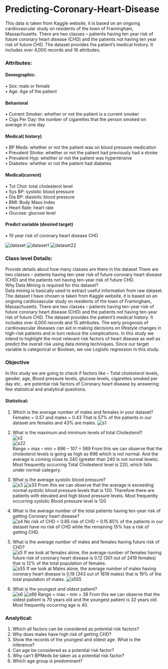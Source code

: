 # **Predicting-Coronary-Heart-Disease**  
This data is taken from Kaggle website, it is based on an ongoing cardiovascular study on residents of the town of Framingham, Massachusetts. There are two classes – patients having ten year risk of future coronary heart disease (CHD) and the patients not having ten year risk of future CHD. The dataset provides the patient’s medical history. It includes over 4,000 records and 16 attributes.
### Attributes:
#### Demographic:
• Sex: male or female  
• Age: Age of the patient
#### Behavioral
• Current Smoker: whether or not the patient is a current smoker   
• Cigs Per Day: the number of cigarettes that the person smoked on average in one day. 
#### Medical( history)
• BP Meds: whether or not the patient was on blood pressure medication   
• Prevalent Stroke: whether or not the patient had previously had a stroke   
• Prevalent Hyp: whether or not the patient was hypertensive   
• Diabetes: whether or not the patient had diabetes 
#### Medical(current)
• Tot Chol: total cholesterol level   
• Sys BP: systolic blood pressure   
• Dia BP: diastolic blood pressure   
• BMI: Body Mass Index   
• Heart Rate: heart rate   
• Glucose: glucose level 
#### Predict variable (desired target)
• 10 year risk of coronary heart disease CHD 

![dataset](https://user-images.githubusercontent.com/103304121/162565285-c1ed041f-86ca-4adc-8524-fff28881da82.png)
![dataset1](https://user-images.githubusercontent.com/103304121/162565287-73acd23b-87ca-4288-a200-d960f29e7583.png)
![dataset22](https://user-images.githubusercontent.com/103304121/162565441-f2433711-99c2-44a2-9593-b6415eac6587.png)  

### Class level Details:
Provide details about how many classes are there in the dataset
              There are two classes – patients having ten-year risk of future coronary heart disease (CHD) and the patients not having ten-year risk of future CHD.  
Why Data Mining is required for this dataset?  
Data mining is basically used to extract useful information from raw dataset. The dataset I have chosen is taken from Kaggle website, it is based on an ongoing cardiovascular study on residents of the town of Framingham, Massachusetts. There are two classes – patients having ten-year risk of future coronary heart disease (CHD) and the patients not having ten-year risk of future CHD. The dataset provides the patient’s medical history. It includes over 4,000 records and 15 attributes. 
            The early prognosis of cardiovascular diseases can aid in making decisions on lifestyle changes in high-risk patients and in turn reduce the complications. In this study we intend to highlight the most relevant risk factors of heart disease as well as predict the overall risk using data mining techniques. Since our target variable is categorical or Boolean, we use Logistic regression in this study.  

### Objective
  In this study we are going to check if factors like – Total cholesterol levels, gender, age, Blood pressure levels, glucose levels, cigarettes smoked per day etc.. are potential risk factors of Coronary heart disease by answering few statistical and analytical questions.
    
#### Statistical:  
1.	Which is the average number of males and females in your dataset?  
Females = 0.57 and males = 0.43
That is 57% of the patients in our dataset are females and 43% are males.
![s1](https://user-images.githubusercontent.com/103304121/162566853-ffce1cdf-cac9-414c-82ac-ce059d86a69b.png)
 
2.	What is the maximum and minimum levels of total Cholesterol?  
![s2](https://user-images.githubusercontent.com/103304121/162566879-687fbb4c-2cbf-4587-be14-cbc47ed673a1.png)  
![s22](https://user-images.githubusercontent.com/103304121/162566902-bd056225-ad97-46a6-ab72-b589df04ec37.png)  
Range = max – min = 696 – 107 = 589
From this we can observe that the cholesterol levels is going as high as 696 which is not normal. And the average is coming close to 240 (greater than 240 is not normal levels). Most frequently occurring Total Cholesterol level is 220, which falls under normal category.
  
3.	What is the average systolic blood pressure?  
![s3](https://user-images.githubusercontent.com/103304121/162566927-da1294c5-a8c9-431d-9e95-8ac09a4a9474.png)
![s33](https://user-images.githubusercontent.com/103304121/162566943-73eae993-3823-48d4-b6a9-b17d49be8d7d.png)
From this we can observe that the average is exceeding normal systolic blood pressure levels that is 120. Therefore there are patients with elevated and high blood pressure levels. Most frequently occurring systolic Blood pressure level is 120
  
4.	What is the average number of the total patients having ten-year risk of getting Coronary heart disease?  
![s4](https://user-images.githubusercontent.com/103304121/162566969-205947af-55a3-49c8-8a19-551e4c50fbeb.png)
No risk of CHD = 0.85     risk of CHD = 0.15
85% of the patients in our dataset have no risk of CHD while the remaining 15% has a risk of getting CHD.
 
5.	What is the average number of males and females having future risk of CHD?  
 ![s5](https://user-images.githubusercontent.com/103304121/162567016-6c27c98c-7ac3-4be5-915e-fc5bbe277ec9.png)
 If we look at females alone, the average number of females having future risk of coronary heart disease is 0.12 (301 out of 2419 females) that is 12% of the total population of females.  
 ![s55](https://user-images.githubusercontent.com/103304121/162567030-d5160a1d-4192-4bf3-8ffd-6382a9ba248b.png)
If we look at Males alone, the average number of males having coronary heart disease is 0.19 (343 out of 1819 males) that is 19% of the total population of males.
![s555](https://user-images.githubusercontent.com/103304121/162567170-c5c11219-a7b1-416f-8866-407f5d2b736e.png)


6.	What is the youngest and oldest patient?  
![s6](https://user-images.githubusercontent.com/103304121/162567143-e0b2814f-d328-4166-b6d4-e95ed465f247.png)
![s66](https://user-images.githubusercontent.com/103304121/162567150-d5b58c23-c512-4e67-b204-b78c9ac8c915.png)
Range = max – min = 38
From this we can observe that the oldest patient is 70 years old and the youngest patient is 32 years old. Most frequently occurring age is 40.

 

### Analytical:
1.	Which all factors can be considered as potential risk factors?  
2.	Why does males have high risk of getting CHD?  
3.	Show the records of the youngest and oldest age. What is the inference?  
4.	Can age be considered as a potential risk factor?  
5.	Why can’t BPMeds be taken as a potential risk factor?  
6.	Which age group is predominant?



